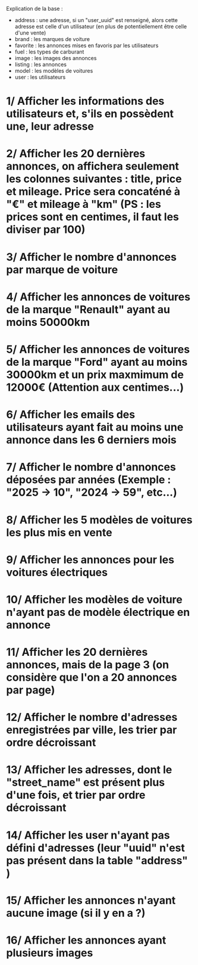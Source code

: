 
Explication de la base :
- address : une adresse, si un "user_uuid" est renseigné, alors cette adresse est celle d'un utilisateur (en plus de potentiellement être celle d'une vente)
- brand : les marques de voiture
- favorite : les annonces mises en favoris par les utilisateurs
- fuel : les types de carburant
- image : les images des annonces
- listing : les annonces
- model : les modèles de voitures
- user : les utilisateurs


# 1/ Afficher les informations des utilisateurs et, s'ils en possèdent une, leur adresse 

# 2/ Afficher les 20 dernières annonces, on affichera seulement les colonnes suivantes : title, price et mileage. Price sera concaténé à "€" et mileage à "km" (PS : les prices sont en centimes, il faut les diviser par 100)

# 3/ Afficher le nombre d'annonces par marque de voiture

# 4/ Afficher les annonces de voitures de la marque "Renault" ayant au moins 50000km

# 5/ Afficher les annonces de voitures de la marque "Ford" ayant au moins 30000km et un prix maxmimum de 12000€ (Attention aux centimes...)

# 6/ Afficher les emails des utilisateurs ayant fait au moins une annonce dans les 6 derniers mois

# 7/ Afficher le nombre d'annonces déposées par années (Exemple : "2025 → 10", "2024 → 59", etc...)

# 8/ Afficher les 5 modèles de voitures les plus mis en vente

# 9/ Afficher les annonces pour les voitures électriques

# 10/ Afficher les modèles de voiture n'ayant pas de modèle électrique en annonce

# 11/ Afficher les 20 dernières annonces, mais de la page 3 (on considère que l'on a 20 annonces par page)

# 12/ Afficher le nombre d'adresses enregistrées par ville, les trier par ordre décroissant

# 13/ Afficher les adresses, dont le "street_name" est présent plus d'une fois, et trier par ordre décroissant

# 14/ Afficher les user n'ayant pas défini d'adresses (leur "uuid" n'est pas présent dans la table "address" )

# 15/ Afficher les annonces n'ayant aucune image (si il y en a ?)

# 16/ Afficher les annonces ayant plusieurs images